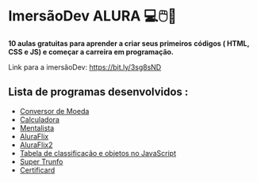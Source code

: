 # ImersãoDev ALURA :computer::computer_mouse::ocean:



**10 aulas gratuitas para aprender a criar seus primeiros** **códigos ( HTML, CSS e JS) e começar a carreira em programação.**

Link para a imersãoDev: https://bit.ly/3sg8sND 





## Lista de programas desenvolvidos :



+ [Conversor de Moeda](https://github.com/GuilhermeCostaDF/ImersaoDev_Alura/tree/master/ConversorMoeda)
+ [Calculadora](https://github.com/GuilhermeCostaDF/ImersaoDev_Alura/tree/master/Calculadora)
+ [Mentalista](https://github.com/GuilhermeCostaDF/ImersaoDev_Alura/tree/master/Mentalista)
+ [AluraFlix](https://github.com/GuilhermeCostaDF/ImersaoDev_Alura/tree/master/Programas/AluraFlix)
+ [AluraFlix2](https://github.com/GuilhermeCostaDF/ImersaoDev_Alura/tree/master/Programas/AluraFlix2)
+ [Tabela de classificação e objetos no JavaScript](https://github.com/GuilhermeCostaDF/ImersaoDev_Alura/tree/master/Programas/Classificacao)
+ [Super Trunfo](https://github.com/GuilhermeCostaDF/ImersaoDev_Alura/tree/master/Programas/SuperTrunfo)
+ [Certificard](https://github.com/GuilhermeCostaDF/ImersaoDev_Alura/tree/master/Programas/CertifiCard)
